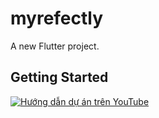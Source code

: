 # myrefectly

A new Flutter project.

## Getting Started


[![Hướng dẫn dự án trên YouTube](https://img.youtube.com/vi/_Yjp-0Sbfto/maxresdefault.jpg)](https://www.youtube.com/watch?v=_Yjp-0Sbfto&t=83s&ab_channel=FLutterIntern)


